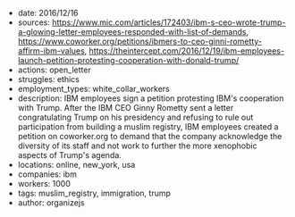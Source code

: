 - date: 2016/12/16
- sources: https://www.mic.com/articles/172403/ibm-s-ceo-wrote-trump-a-glowing-letter-employees-responded-with-list-of-demands, https://www.coworker.org/petitions/ibmers-to-ceo-ginni-rometty-affirm-ibm-values, https://theintercept.com/2016/12/19/ibm-employees-launch-petition-protesting-cooperation-with-donald-trump/
- actions: open_letter
- struggles: ethics
- employment_types: white_collar_workers
- description: IBM employees sign a petition protesting IBM's cooperation with Trump. After the IBM CEO Ginny Rometty sent a letter congratulating Trump on his presidency and refusing to rule out participation from building a muslim registry, IBM employees created a petition on coworker.org to demand that the company acknowledge the diversity of its staff and not work to further the more xenophobic aspects of Trump's agenda.
- locations: online, new_york, usa
- companies: ibm
- workers: 1000
- tags: muslim_registry, immigration, trump
- author: organizejs
